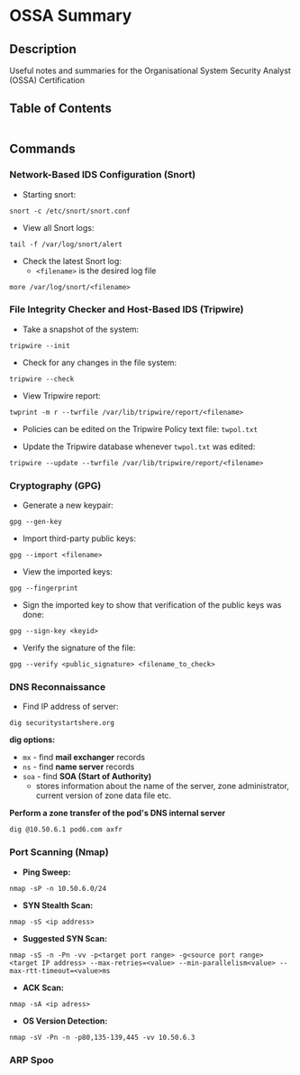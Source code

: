 # OSSA Summary

## Description
Useful notes and summaries for the Organisational System Security Analyst (OSSA) Certification

## Table of Contents
```toc
```

## Commands
### Network-Based IDS Configuration (Snort)
- Starting snort:
```
snort -c /etc/snort/snort.conf
```

- View all Snort logs:
```
tail -f /var/log/snort/alert
```

- Check the latest Snort log:
	- `<filename>` is the desired log file
```
more /var/log/snort/<filename>
```

### File Integrity Checker and Host-Based IDS (Tripwire)
- Take a snapshot of the system:
```
tripwire --init
```

- Check for any changes in the file system:
```
tripwire --check
```

- View Tripwire report:
```
twprint -m r --twrfile /var/lib/tripwire/report/<filename>
```

- Policies can be edited on the Tripwire Policy text file: `twpol.txt`

- Update the Tripwire database whenever `twpol.txt` was edited:
```
tripwire --update --twrfile /var/lib/tripwire/report/<filename>
```

### Cryptography (GPG)
- Generate a new keypair:
```
gpg --gen-key
```

- Import third-party public keys:
```
gpg --import <filename>
```

- View the imported keys:
```
gpg --fingerprint
```

- Sign the imported key to show that verification of the public keys was done:
```
gpg --sign-key <keyid>
```

- Verify the signature of the file:
```
gpg --verify <public_signature> <filename_to_check> 
```


### DNS Reconnaissance
- Find IP address of server:
```
dig securitystartshere.org
```

**dig options:**
- `mx` - find **mail exchanger** records
- `ns` - find **name server** records 
- `soa` - find **SOA (Start of Authority)** 
	- stores information about the name of the server, zone administrator, current version of zone data file etc.

**Perform a zone transfer of the pod's DNS internal server**
```
dig @10.50.6.1 pod6.com axfr
```

### Port Scanning (Nmap)
- **Ping Sweep:**
```
nmap -sP -n 10.50.6.0/24
```

- **SYN Stealth Scan:**
```
nmap -sS <ip address> 
```

- **Suggested SYN Scan:**
```
nmap -sS -n -Pn -vv -p<target port range> -g<source port range> <target IP address> --max-retries=<value> --min-parallelism<value> --max-rtt-timeout=<value>ms
```

- **ACK Scan:**
```
nmap -sA <ip adress>
```

- **OS Version Detection:**
```
nmap -sV -Pn -n -p80,135-139,445 -vv 10.50.6.3
```

### ARP Spoo